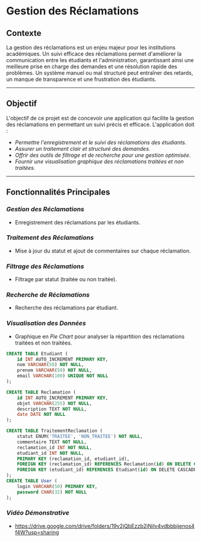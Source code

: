 # Gestion des Réclamations

## Contexte
La gestion des réclamations est un enjeu majeur pour les institutions académiques. Un suivi efficace des réclamations permet d'améliorer la communication entre les étudiants et l'administration, garantissant ainsi une meilleure prise en charge des demandes et une résolution rapide des problèmes. Un système manuel ou mal structuré peut entraîner des retards, un manque de transparence et une frustration des étudiants.

---

## Objectif
L'objectif de ce projet est de concevoir une application qui facilite la gestion des réclamations en permettant un suivi précis et efficace. L'application doit :

- *Permettre l'enregistrement et le suivi des réclamations des étudiants.*
- *Assurer un traitement clair et structuré des demandes.*
- *Offrir des outils de filtrage et de recherche pour une gestion optimisée.*
- *Fournir une visualisation graphique des réclamations traitées et non traitées.*

---

## Fonctionnalités Principales
###  *Gestion des Réclamations*
- Enregistrement des réclamations par les étudiants.

###  *Traitement des Réclamations*
- Mise à jour du statut et ajout de commentaires sur chaque réclamation.

###  *Filtrage des Réclamations*
- Filtrage par statut (traitée ou non traitée).

###  *Recherche de Réclamations*
- Recherche des réclamations par étudiant.

###  *Visualisation des Données*
- Graphique en *Pie Chart* pour analyser la répartition des réclamations traitées et non traitées.


```sql
CREATE TABLE Etudiant (
    id INT AUTO_INCREMENT PRIMARY KEY,
    nom VARCHAR(50) NOT NULL,
    prenom VARCHAR(50) NOT NULL,
    email VARCHAR(100) UNIQUE NOT NULL
);

CREATE TABLE Reclamation (
    id INT AUTO_INCREMENT PRIMARY KEY,
    objet VARCHAR(255) NOT NULL,
    description TEXT NOT NULL,
    date DATE NOT NULL
);

CREATE TABLE TraitementReclamation (
    statut ENUM('TRAITEE', 'NON_TRAITEE') NOT NULL,
    commentaire TEXT NOT NULL,
    reclamation_id INT NOT NULL,
    etudiant_id INT NOT NULL,
    PRIMARY KEY (reclamation_id, etudiant_id),
    FOREIGN KEY (reclamation_id) REFERENCES Reclamation(id) ON DELETE CASCADE,
    FOREIGN KEY (etudiant_id) REFERENCES Etudiant(id) ON DELETE CASCADE
);
CREATE TABLE User (
    login VARCHAR(50) PRIMARY KEY,
    password CHAR(32) NOT NULL
);
```
###  *Vidéo Démonstrative*
-  https://drive.google.com/drive/folders/19v2jQbEzzb2jNiIv4vdbbbijenos4f4W?usp=sharing
